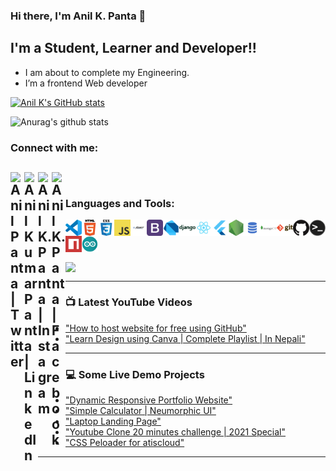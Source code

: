 ### Hi there, I'm Anil K. Panta 👋

## I'm a Student, Learner and Developer!!

-  I am about to complete my Engineering.
-  I’m a frontend Web developer


[![Anil K's GitHub stats](https://github-readme-stats.vercel.app/api?username=anilk-panta&count_private=true&show_icons=true&theme=radical&include_all_commits=true)](https://github.com/AnilK-Panta/AnilK-Panta)


![Anurag's github stats](https://github-readme-stats.vercel.app/api?username=anuraghazra)


### Connect with me:

[<img align="left" alt="Anil Panta | Twitter" width="22px" src="https://cdn.jsdelivr.net/npm/simple-icons@v3/icons/twitter.svg" />][twitter]
[<img align="left" alt="Anil Kumar Panta | LinkedIn" width="22px" src="https://cdn.jsdelivr.net/npm/simple-icons@v3/icons/linkedin.svg" />][linkedin]
[<img align="left" alt="Anil K. Panta | Instagram" width="22px" src="https://cdn.jsdelivr.net/npm/simple-icons@v3/icons/instagram.svg" />][instagram]
[<img align="left" alt="Anil K. Panta | Facebook" width="22px" src="https://cdn.jsdelivr.net/npm/simple-icons@v3/icons/facebook.svg" />][facebook]
---

<br />

### Languages and Tools:

<img align="left" alt="Visual Studio Code" width="26px" src="https://raw.githubusercontent.com/github/explore/80688e429a7d4ef2fca1e82350fe8e3517d3494d/topics/visual-studio-code/visual-studio-code.png" />
<img align="left" alt="HTML5" width="26px" src="https://raw.githubusercontent.com/github/explore/80688e429a7d4ef2fca1e82350fe8e3517d3494d/topics/html/html.png" />
<img align="left" alt="CSS3" width="26px" src="https://raw.githubusercontent.com/github/explore/80688e429a7d4ef2fca1e82350fe8e3517d3494d/topics/css/css.png" />
<img align="left" alt="JavaScript" width="26px" src="https://raw.githubusercontent.com/github/explore/80688e429a7d4ef2fca1e82350fe8e3517d3494d/topics/javascript/javascript.png" />
<img align="left" alt="Jquery" width="26px" src="https://raw.githubusercontent.com/github/explore/80688e429a7d4ef2fca1e82350fe8e3517d3494d/topics/jquery/jquery.png" />
<img align="left" alt="Arduino" width="26px" src="https://raw.githubusercontent.com/github/explore/80688e429a7d4ef2fca1e82350fe8e3517d3494d/topics/bootstrap/bootstrap.png" />
<img align="left" alt="Dart" width="26px" src="https://raw.githubusercontent.com/github/explore/80688e429a7d4ef2fca1e82350fe8e3517d3494d/topics/dart/dart.png" />
<img align="left" alt="Arduino" width="26px" src="https://raw.githubusercontent.com/github/explore/80688e429a7d4ef2fca1e82350fe8e3517d3494d/topics/django/django.png" />
<img align="left" alt="React" width="26px" src="https://raw.githubusercontent.com/github/explore/80688e429a7d4ef2fca1e82350fe8e3517d3494d/topics/react/react.png" />
<img align="left" alt="Flutter" width="26px" src="https://raw.githubusercontent.com/github/explore/80688e429a7d4ef2fca1e82350fe8e3517d3494d/topics/flutter/flutter.png" />
<img align="left" alt="Node.js" width="26px" src="https://raw.githubusercontent.com/github/explore/80688e429a7d4ef2fca1e82350fe8e3517d3494d/topics/nodejs/nodejs.png" />
<img align="left" alt="SQL" width="26px" src="https://raw.githubusercontent.com/github/explore/80688e429a7d4ef2fca1e82350fe8e3517d3494d/topics/sql/sql.png" />
<img align="left" alt="MongoDB" width="26px" src="https://raw.githubusercontent.com/github/explore/80688e429a7d4ef2fca1e82350fe8e3517d3494d/topics/mongodb/mongodb.png" />
<img align="left" alt="Git" width="26px" src="https://raw.githubusercontent.com/github/explore/80688e429a7d4ef2fca1e82350fe8e3517d3494d/topics/git/git.png" />
<img align="left" alt="GitHub" width="26px" src="https://raw.githubusercontent.com/github/explore/78df643247d429f6cc873026c0622819ad797942/topics/github/github.png" />
<img align="left" alt="Terminal" width="26px" src="https://raw.githubusercontent.com/github/explore/80688e429a7d4ef2fca1e82350fe8e3517d3494d/topics/terminal/terminal.png" />
<img align="left" alt="Arduino" width="26px" src="https://raw.githubusercontent.com/github/explore/80688e429a7d4ef2fca1e82350fe8e3517d3494d/topics/npm/npm.png" />
<img align="left" alt="Arduino" width="26px" src="https://raw.githubusercontent.com/github/explore/80688e429a7d4ef2fca1e82350fe8e3517d3494d/topics/arduino/arduino.png" />

<br />
<br />
<br />

<a href="https://github.com/AnilK-Panta/AnilK-Panta"><img align="center" src="https://github-readme-stats.vercel.app/api/top-langs/?username=AnilK-Panta&langs_count=6" data-canonical-src="https://github-readme-stats.vercel.app/api/top-langs/?username=AnilK-Panta&amp;layout=compact&amp;theme=buefy&amp;hide_border=true" style="max-width: 100%;"></a>

---

### 📺 Latest YouTube Videos

<!-- YOUTUBE:START -->

- ["How to host website for free using GitHub"](https://youtu.be/XeN8fIfylZs)
- ["Learn Design using Canva | Complete Playlist | In Nepali"](https://youtube.com/playlist?list=PL_sdpqhqy4cLhrFzo4NsPuwTsWItqkaY6)
---

### 💻 Some Live Demo Projects

- ["Dynamic Responsive Portfolio Website"](https://portfolio-84852.web.app/)
- ["Simple Calculator | Neumorphic UI"](https://anilk-panta.github.io/calculator/)
- ["Laptop Landing Page"](https://anilk-panta.github.io/laptop-ui/)
- ["Youtube Clone 20 minutes challenge | 2021 Special"](https://anilk-panta.github.io/youtube-clone/)
- ["CSS Peloader for atiscloud"](https://anilk-panta.github.io/atiscloud.github.io/)
---

[twitter]: https://twitter.com/anil_panta
[youtube]: https://www.youtube.com/channel/UCTSUxyWiQVAr5UwJc1M_LEQ
[instagram]: https://www.instagram.com/a.k_panta/
[linkedin]: https://www.linkedin.com/in/anil-kumar-panta/
[facebook]: https://www.facebook.com/anil.panta.10/
